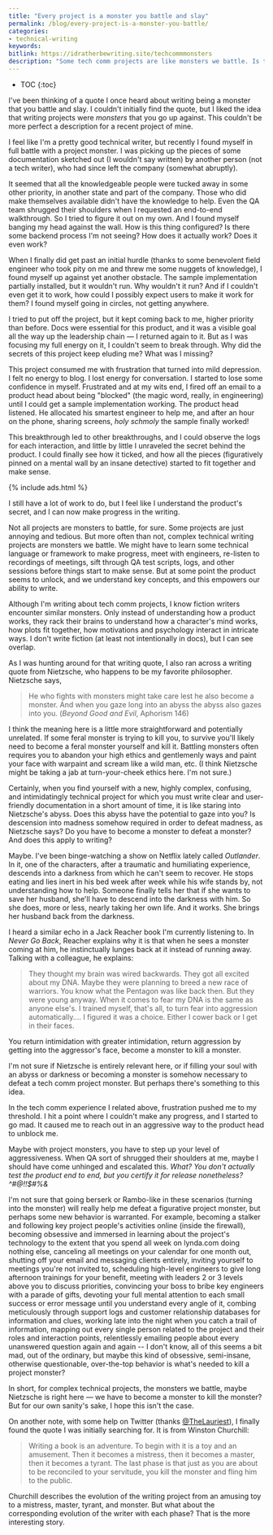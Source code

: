```yaml
---
title: "Every project is a monster you battle and slay"
permalink: /blog/every-project-is-a-monster-you-battle/
categories:
- technical-writing
keywords:
bitlink: https://idratherbewriting.site/techcommmonsters
description: "Some tech comm projects are like monsters we battle. Is there any truth to the idea that it takes a monster to kill a monster?"
---
```


* TOC
{:toc}

I've been thinking of a quote I once heard about writing being a monster that you battle and slay. I couldn't initially find the quote, but I liked the idea that writing projects were *monsters* that you go up against. This couldn't be more perfect a description for a recent project of mine.

I feel like I'm a pretty good technical writer, but recently I found myself in full battle with a project monster. I was picking up the pieces of some documentation sketched out (I wouldn't say written) by another person (not a tech writer), who had since left the company (somewhat abruptly).

It seemed that all the knowledgeable people were tucked away in some other priority, in another state and part of the company. Those who did make themselves available didn't have the knowledge to help. Even the QA team shrugged their shoulders when I requested an end-to-end walkthrough. So I tried to figure it out on my own. And I found myself banging my head against the wall. How is this thing configured? Is there some backend process I'm not seeing? How does it actually work? Does it even work?

When I finally did get past an initial hurdle (thanks to some benevolent field engineer who took pity on me and threw me some nuggets of knowledge), I found myself up against yet another obstacle. The sample implementation partially installed, but it wouldn't run. Why wouldn't it run? And if I couldn't even get it to work, how could I possibly expect users to make it work for them? I found myself going in circles, not getting anywhere.

I tried to put off the project, but it kept coming back to me, higher priority than before. Docs were essential for this product, and it was a visible goal all the way up the leadership chain &mdash; I returned again to it. But as I was focusing my full energy on it, I couldn't seem to break through. Why did the secrets of this project keep eluding me? What was I missing?

This project consumed me with frustration that turned into mild depression. I felt no energy to blog. I lost energy for conversation. I started to lose some confidence in myself. Frustrated and at my wits end, I fired off an email to a product head about being "blocked" (the magic word, really, in engineering) until I could get a sample implementation working. The product head listened. He allocated his smartest engineer to help me, and after an hour on the phone, sharing screens, *holy schmoly* the sample finally worked!

This breakthrough led to other breakthroughs, and I could observe the logs for each interaction, and little by little I unraveled the secret behind the product. I could finally see how it ticked, and how all the pieces (figuratively pinned on a mental wall by an insane detective) started to fit together and make sense.

{% include ads.html %}

I still have a lot of work to do, but I feel like I understand the product's secret, and I can now make progress in the writing.

Not all projects are monsters to battle, for sure. Some projects are just annoying and tedious. But more often than not, complex technical writing projects are monsters we battle. We might have to learn some technical language or framework to make progress, meet with engineers, re-listen to recordings of meetings, sift through QA test scripts, logs, and other sessions before things start to make sense. But at some point the product seems to unlock, and we understand key concepts, and this empowers our ability to write.

Although I'm writing about tech comm projects, I know fiction writers encounter similar monsters. Only instead of understanding how a product works, they rack their brains to understand how a character's mind works, how plots fit together, how motivations and psychology interact in intricate ways. I don't write fiction (at least not intentionally in docs), but I can see overlap.

As I was hunting around for that writing quote, I also ran across a writing quote from Nietzsche, who happens to be my favorite philosopher. Nietzsche says,

> He who fights with monsters might take care lest he also become a monster. And when you gaze long into an abyss the abyss also gazes into you. (*Beyond Good and Evil*, Aphorism 146)

I think the meaning here is a little more straightforward and potentially unrelated. If some feral monster is trying to kill you, to survive you'll likely need to become a feral monster yourself and kill it. Battling monsters often requires you to abandon your high ethics and gentlemenly ways and paint your face with warpaint and scream like a wild man, etc. (I think Nietzsche might be taking a jab at turn-your-cheek ethics here. I'm not sure.)

Certainly, when you find yourself with a new, highly complex, confusing, and  intimidatingly technical project for which you must write clear and user-friendly documentation in a short amount of time, it is like staring into Nietzsche's abyss. Does this abyss have the potential to gaze into you? Is descension into madness somehow required in order to defeat madness, as Nietzsche says? Do you have to become a monster to defeat a monster? And does this apply to writing?

Maybe. I've been binge-watching a show on Netflix lately called *Outlander*. In it, one of the characters, after a traumatic and humiliating experience, descends into a darkness from which he can't seem to recover. He stops eating and lies inert in his bed week after week while his wife stands by, not understanding how to help. Someone finally tells her that if she wants to save her husband, she'll have to descend into the darkness with him. So she does, more or less, nearly taking her own life. And it works. She brings her husband back from the darkness.

I heard a similar echo in a Jack Reacher book I'm currently listening to. In *Never Go Back*, Reacher explains why it is that when he sees a monster coming at him, he instinctually lunges back at it instead of running away. Talking with a colleague, he explains:

> They thought my brain was wired backwards. They got all excited about my DNA. Maybe they were planning to breed a new race of warriors. You know what the Pentagon was like back then. But they were young anyway. When it comes to fear my DNA is the same as anyone else's. I trained myself, that's all, to turn fear into aggression automatically.... I figured it was a choice. Either I cower back or I get in their faces.

You return intimidation with greater intimidation, return aggression by getting into the aggressor's face, become a monster to kill a monster.

I'm not sure if Nietzsche is entirely relevant here, or if filling your soul with an abyss or darkness or becoming a monster is somehow necessary to defeat a tech comm project monster. But perhaps there's something to this idea.

In the tech comm experience I related above, frustration pushed me to my threshold. I hit a point where I couldn't make any progress, and I started to go mad. It caused me to reach out in an aggressive way to the product head to unblock me.

Maybe with project monsters, you have to step up your level of aggressiveness. When QA sort of shrugged their shoulders at me, maybe I should have come unhinged and escalated this. *What? You don't actually test the product end to end, but you certify it for release nonetheless? ^#@!!$#%&*

I'm not sure that going berserk or Rambo-like in these scenarios (turning into the monster) will really help me defeat a figurative project monster, but perhaps some new behavior is warranted. For example, becoming a stalker and following key project people's activities online (inside the firewall), becoming obsessive and immersed in learning about the project's technology to the extent that you spend all week on lynda.com doing nothing else, canceling all meetings on your calendar for one month out, shutting off your email and messaging clients entirely, inviting yourself to meetings you're not invited to, scheduling high-level engineers to give long afternoon trainings for your benefit, meeting with leaders 2 or 3 levels above you to discuss priorities, convincing your boss to bribe key engineers with a parade of gifts, devoting your full mental attention to each small success or error message until you understand every angle of it, combing meticulously through support logs and customer relationship databases for information and clues, working late into the night when you catch a trail of information, mapping out every single person related to the project and their roles and interaction points, relentlessly emailing people about every unanswered question again and again -- I don't know, all of this seems a bit mad, out of the ordinary, but maybe this kind of obsessive, semi-insane, otherwise questionable, over-the-top behavior is what's needed to kill a project monster?

In short, for complex technical projects, the monsters we battle, maybe Nietzsche is right here &mdash; we have to become a monster to kill the monster? But for our own sanity's sake, I hope this isn't the case.

On another note, with some help on Twitter (thanks [@TheLauriest](https://twitter.com/thelauriest)), I finally found the quote I was initially searching for. It is from Winston Churchill:

> Writing a book is an adventure. To begin with it is a toy and an amusement. Then it becomes a mistress, then it becomes a master, then it becomes a tyrant. The last phase is that just as you are about to be reconciled to your servitude, you kill the monster and fling him to the public.

Churchill describes the evolution of the writing project from an amusing toy to a mistress, master, tyrant, and monster. But what about the corresponding evolution of the writer with each phase? That is the more interesting story.
